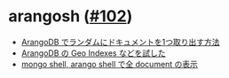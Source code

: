 # arangosh ([#102](https://github.com/hdknr/note/issues/102))

- [ArangoDB でランダムにドキュメントを1つ取り出す方法](https://qiita.com/nariyu/items/ab0158bf65a6b12d8c43)
- [ArangoDB の Geo Indexes などを試した](https://qiita.com/kkdd/items/86ce426823ccf52aa22d)
- [mongo shell, arango shell で全 document の表示](https://qiita.com/kkdd/items/6c7b60001d242b3b765e)